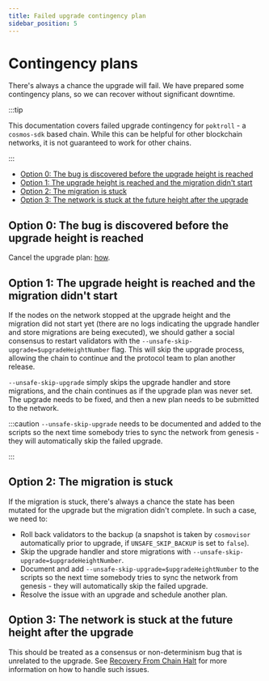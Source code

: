 ```yaml
---
title: Failed upgrade contingency plan
sidebar_position: 5
---
```


# Contingency plans <!-- omit in toc -->

There's always a chance the upgrade will fail. We have prepared some contingency plans, so we can recover without significant downtime.

:::tip

This documentation covers failed upgrade contingency for `poktroll` - a `cosmos-sdk` based chain. While this can be helpful for other blockchain networks, it is not guaranteed to work for other chains.

:::

- [Option 0: The bug is discovered before the upgrade height is reached](#option-0-the-bug-is-discovered-before-the-upgrade-height-is-reached)
- [Option 1: The upgrade height is reached and the migration didn't start](#option-1-the-upgrade-height-is-reached-and-the-migration-didnt-start)
- [Option 2: The migration is stuck](#option-2-the-migration-is-stuck)
- [Option 3: The network is stuck at the future height after the upgrade](#option-3-the-network-is-stuck-at-the-future-height-after-the-upgrade)


## Option 0: The bug is discovered before the upgrade height is reached

Cancel the upgrade plan: [how](./upgrade_procedure.md#cancelling-the-upgrade-plan).

## Option 1: The upgrade height is reached and the migration didn't start

If the nodes on the network stopped at the upgrade height and the migration did not start yet (there are no logs indicating the upgrade handler and store migrations are being executed), we should gather a social consensus to restart validators with the `--unsafe-skip-upgrade=$upgradeHeightNumber` flag. This will skip the upgrade process, allowing the chain to continue and the protocol team to plan another release.

`--unsafe-skip-upgrade` simply skips the upgrade handler and store migrations, and the chain continues as if the upgrade plan was never set. The upgrade needs to be fixed, and then a new plan needs to be submitted to the network.

:::caution
`--unsafe-skip-upgrade` needs to be documented and added to the scripts so the next time somebody tries to sync the network from genesis - they will automatically skip the failed upgrade.

<!-- TODO: new cosmovisor UX can simplify this -->
:::

## Option 2: The migration is stuck

If the migration is stuck, there's always a chance the state has been mutated for the upgrade but the migration didn't complete. In such a case, we need to:

- Roll back validators to the backup (a snapshot is taken by `cosmovisor` automatically prior to upgrade, if `UNSAFE_SKIP_BACKUP` is set to `false`). 
- Skip the upgrade handler and store migrations with `--unsafe-skip-upgrade=$upgradeHeightNumber`.
- Document and add `--unsafe-skip-upgrade=$upgradeHeightNumber` to the scripts so the next time somebody tries to sync the network from genesis - they will automatically skip the failed upgrade.
- Resolve the issue with an upgrade and schedule another plan.

## Option 3: The network is stuck at the future height after the upgrade

This should be treated as a consensus or non-determinism bug that is unrelated to the upgrade. See [Recovery From Chain Halt](../../develop/developer_guide/recovery_from_chain_halt.md) for more information on how to handle such issues.